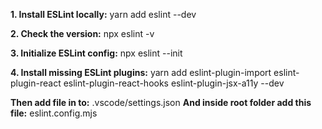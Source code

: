 **1. Install ESLint locally:** yarn add eslint --dev

**2. Check the version:** npx eslint -v

**3. Initialize ESLint config:** npx eslint --init

**4. Install missing ESLint plugins:** yarn add eslint-plugin-import eslint-plugin-react eslint-plugin-react-hooks eslint-plugin-jsx-a11y --dev


**Then add file in to:** .vscode/settings.json
**And inside root folder add this file:** eslint.config.mjs


